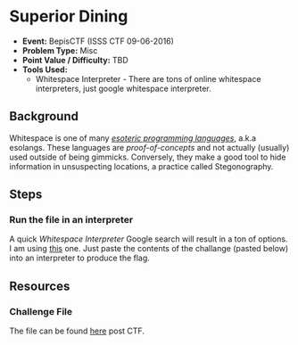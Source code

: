 # Superior Dining
* **Event:** BepisCTF (ISSS CTF 09-06-2016)
* **Problem Type:** Misc
* **Point Value / Difficulty:** TBD
* **Tools Used:**
    * Whitespace Interpreter - There are tons of online whitespace interpreters, just google whitespace interpreter.

## Background
Whitespace is one of many [_esoteric programming languages_](https://en.wikipedia.org/wiki/Esoteric_programming_language), a.k.a esolangs. These languages are _proof-of-concepts_ and not actually (usually) used outside of being gimmicks. Conversely, they make a good tool to hide information in unsuspecting locations, a practice called Stegonography.

## Steps
### Run the file in an interpreter
A quick _Whitespace Interpreter_ Google search will result in a ton of options. I am using [this](https://naokikp.github.io/wsi/whitespace.html) one. Just paste the contents of the challange (pasted below) into an interpreter to produce the flag.

## Resources
### Challenge File
The file can be found [here](https://hastebin.com/mewerupemi.md) post CTF.

